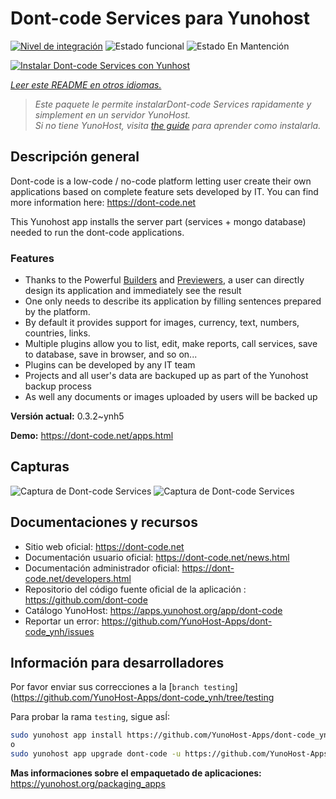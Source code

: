 <!--
Este archivo README esta generado automaticamente<https://github.com/YunoHost/apps/tree/master/tools/readme_generator>
No se debe editar a mano.
-->

# Dont-code Services para Yunohost

[![Nivel de integración](https://dash.yunohost.org/integration/dont-code.svg)](https://dash.yunohost.org/appci/app/dont-code) ![Estado funcional](https://ci-apps.yunohost.org/ci/badges/dont-code.status.svg) ![Estado En Mantención](https://ci-apps.yunohost.org/ci/badges/dont-code.maintain.svg)

[![Instalar Dont-code Services con Yunhost](https://install-app.yunohost.org/install-with-yunohost.svg)](https://install-app.yunohost.org/?app=dont-code)

*[Leer este README en otros idiomas.](./ALL_README.md)*

> *Este paquete le permite instalarDont-code Services rapidamente y simplement en un servidor YunoHost.*  
> *Si no tiene YunoHost, visita [the guide](https://yunohost.org/install) para aprender como instalarla.*

## Descripción general

Dont-code is a low-code / no-code platform letting user create their own applications based on complete feature sets developed by IT.
You can find more information here: https://dont-code.net

This Yunohost app installs the server part (services + mongo database) needed to run the dont-code applications.

### Features

- Thanks to the Powerful [Builders](https://dont-code.net/ide-ui) and [Previewers](https://dont-code.net/ide-ui), a user can directly design its application and immediately see the result
- One only needs to describe its application by filling sentences prepared by the platform.
- By default it provides support for images, currency, text, numbers, countries, links.
- Multiple plugins allow you to list, edit, make reports, call services, save to database, save in browser, and so on...
- Plugins can be developed by any IT team
- Projects and all user's data are backuped up as part of the Yunohost backup process
- As well any documents or images uploaded by users will be backed up


**Versión actual:** 0.3.2~ynh5

**Demo:** <https://dont-code.net/apps.html>

## Capturas

![Captura de Dont-code Services](./doc/screenshots/ide.gif)
![Captura de Dont-code Services](./doc/screenshots/previewer.gif)

## Documentaciones y recursos

- Sitio web oficial: <https://dont-code.net>
- Documentación usuario oficial: <https://dont-code.net/news.html>
- Documentación administrador oficial: <https://dont-code.net/developers.html>
- Repositorio del código fuente oficial de la aplicación : <https://github.com/dont-code>
- Catálogo YunoHost: <https://apps.yunohost.org/app/dont-code>
- Reportar un error: <https://github.com/YunoHost-Apps/dont-code_ynh/issues>

## Información para desarrolladores

Por favor enviar sus correcciones a la [`branch testing`](https://github.com/YunoHost-Apps/dont-code_ynh/tree/testing

Para probar la rama `testing`, sigue asÍ:

```bash
sudo yunohost app install https://github.com/YunoHost-Apps/dont-code_ynh/tree/testing --debug
o
sudo yunohost app upgrade dont-code -u https://github.com/YunoHost-Apps/dont-code_ynh/tree/testing --debug
```

**Mas informaciones sobre el empaquetado de aplicaciones:** <https://yunohost.org/packaging_apps>
